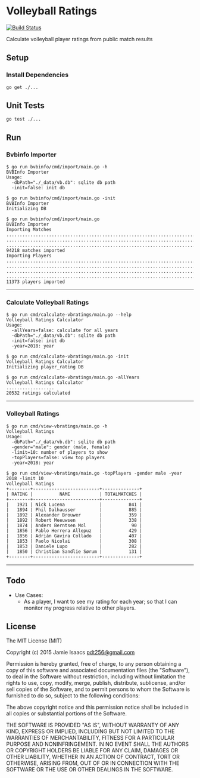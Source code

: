 Volleyball Ratings
========================
[![Build Status](https://travis-ci.org/pdt256/vbratings.svg?branch=master)](https://travis-ci.org/pdt256/vbratings)

Calculate volleyball player ratings from public match results

## Setup

### Install Dependencies

```
go get ./...
```

## Unit Tests

```
go test ./...
```

## Run

### Bvbinfo Importer

```
$ go run bvbinfo/cmd/import/main.go -h
BVBInfo Importer
Usage:
  -dbPath="./_data/vb.db": sqlite db path
  -init=false: init db
```

```
$ go run bvbinfo/cmd/import/main.go -init
BVBInfo Importer
Initializing DB
```

```
$ go run bvbinfo/cmd/import/main.go
BVBInfo Importer
Importing Matches
...............................................................................
...............................................................................
...............................................................................
94218 matches imported
Importing Players
...............................................................................
...............................................................................
...............................................................................
...............................................................................
11373 players imported
```

---

### Calculate Volleyball Ratings

```
$ go run cmd/calculate-vbratings/main.go --help
Volleyball Ratings Calculator
Usage:
  -allYears=false: calculate for all years
  -dbPath="./_data/vb.db": sqlite db path
  -init=false: init db
  -year=2018: year
```

```
$ go run cmd/calculate-vbratings/main.go -init
Volleyball Ratings Calculator
Initializing player_rating DB
```

```
$ go run cmd/calculate-vbratings/main.go -allYears
Volleyball Ratings Calculator
..................
20532 ratings calculated
```

---

### Volleyball Ratings

```
$ go run cmd/view-vbratings/main.go -h
Volleyball Ratings
Usage:
  -dbPath="./_data/vb.db": sqlite db path
  -gender="male": gender (male, female)
  -limit=10: number of players to show
  -topPlayers=false: view top players
  -year=2018: year
```

```
$ go run cmd/view-vbratings/main.go -topPlayers -gender male -year 2018 -limit 10
Volleyball Ratings
+--------+-------------------------+--------------+
| RATING |          NAME           | TOTALMATCHES |
+--------+-------------------------+--------------+
|   1921 | Nick Lucena             |          841 |
|   1894 | Phil Dalhausser         |          885 |
|   1892 | Alexander Brouwer       |          359 |
|   1892 | Robert Meeuwsen         |          338 |
|   1874 | Anders Berntsen Mol     |           90 |
|   1856 | Pablo Herrera Allepuz   |          429 |
|   1856 | Adrián Gavira Collado   |          407 |
|   1853 | Paolo Nicolai           |          308 |
|   1853 | Daniele Lupo            |          282 |
|   1850 | Christian Sandlie Sørum |          131 |
+--------+-------------------------+--------------+
```

---

## Todo

* Use Cases:
  - As a player, I want to see my rating for each year; so that I can monitor
    my progress relative to other players.

## License

The MIT License (MIT)

Copyright (c) 2015 Jamie Isaacs <pdt256@gmail.com>

Permission is hereby granted, free of charge, to any person obtaining a copy
of this software and associated documentation files (the "Software"), to deal
in the Software without restriction, including without limitation the rights
to use, copy, modify, merge, publish, distribute, sublicense, and/or sell
copies of the Software, and to permit persons to whom the Software is
furnished to do so, subject to the following conditions:

The above copyright notice and this permission notice shall be included in
all copies or substantial portions of the Software.

THE SOFTWARE IS PROVIDED "AS IS", WITHOUT WARRANTY OF ANY KIND, EXPRESS OR
IMPLIED, INCLUDING BUT NOT LIMITED TO THE WARRANTIES OF MERCHANTABILITY,
FITNESS FOR A PARTICULAR PURPOSE AND NONINFRINGEMENT. IN NO EVENT SHALL THE
AUTHORS OR COPYRIGHT HOLDERS BE LIABLE FOR ANY CLAIM, DAMAGES OR OTHER
LIABILITY, WHETHER IN AN ACTION OF CONTRACT, TORT OR OTHERWISE, ARISING FROM,
OUT OF OR IN CONNECTION WITH THE SOFTWARE OR THE USE OR OTHER DEALINGS IN
THE SOFTWARE.
